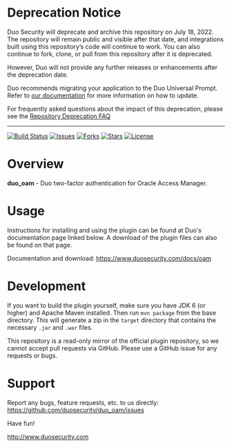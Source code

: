 # Deprecation Notice

Duo Security will deprecate and archive this repository on July 18, 2022. The repository will remain public and visible after that date, and integrations built using this repository’s code will continue to work. You can also continue to fork, clone, or pull from this repository after it is deprecated.

However, Duo will not provide any further releases or enhancements after the deprecation date.

Duo recommends migrating your application to the Duo Universal Prompt. Refer to [our documentation](https://duo.com/docs/universal-prompt-update-guide) for more information on how to update.

For frequently asked questions about the impact of this deprecation, please see the [Repository Deprecation FAQ](https://duosecurity.github.io/faq.html)

----

[![Build Status](https://github.com/duosecurity/duo_oam_plugin/workflows/Java%20CI/badge.svg)](https://github.com/duosecurity/duo_oam_plugin/actions)
[![Issues](https://img.shields.io/github/issues/duosecurity/duo_oam_plugin)](https://github.com/duosecurity/duo_oam_plugin/issues)
[![Forks](https://img.shields.io/github/forks/duosecurity/duo_oam_plugin)](https://github.com/duosecurity/duo_oam_plugin/network/members)
[![Stars](https://img.shields.io/github/stars/duosecurity/duo_oam_plugin)](https://github.com/duosecurity/duo_oam_plugin/stargazers)
[![License](https://img.shields.io/badge/License-View%20License-orange)](https://github.com/duosecurity/duo_oam_plugin/blob/master/LICENSE)

# Overview

**duo_oam** - Duo two-factor authentication for Oracle Access Manager.

# Usage

Instructions for installing and using the plugin can be found at Duo's documentation page linked below.  A download of the plugin files can also be found on that page.

Documentation and download: <https://www.duosecurity.com/docs/oam>

# Development

If you want to build the plugin yourself, make sure you have JDK 6 (or higher) and Apache Maven installed.  Then run `mvn package` from the base directory.  This will generate a zip in the `target` directory that contains the necessary `.jar` and `.war` files.

This repository is a read-only mirror of the official plugin repository, so we cannot accept pull requests via GitHub.  Please use a GitHub issue for any requests or bugs.

# Support

Report any bugs, feature requests, etc. to us directly:
<https://github.com/duosecurity/duo_oam/issues>

Have fun!

<http://www.duosecurity.com>
